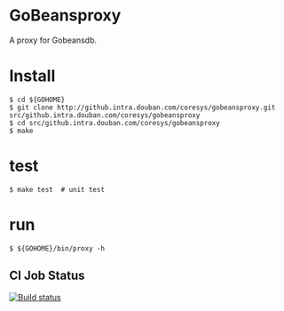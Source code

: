 # GoBeansproxy

A proxy for Gobeansdb.

# Install

```
$ cd ${GOHOME}
$ git clone http://github.intra.douban.com/coresys/gobeansproxy.git src/github.intra.douban.com/coresys/gobeansproxy
$ cd src/github.intra.douban.com/coresys/gobeansproxy
$ make
```

# test

```
$ make test  # unit test
```

# run

```
$ ${GOHOME}/bin/proxy -h
```
## CI Job Status 
[![Build status](http://shields.dapps.douban.com/badge/qa-ci/peteris-coresys_gobeansproxy-master-unittest)](http://qa-ci.intra.douban.com/job/peteris-coresys_gobeansproxy-master-unittest)
